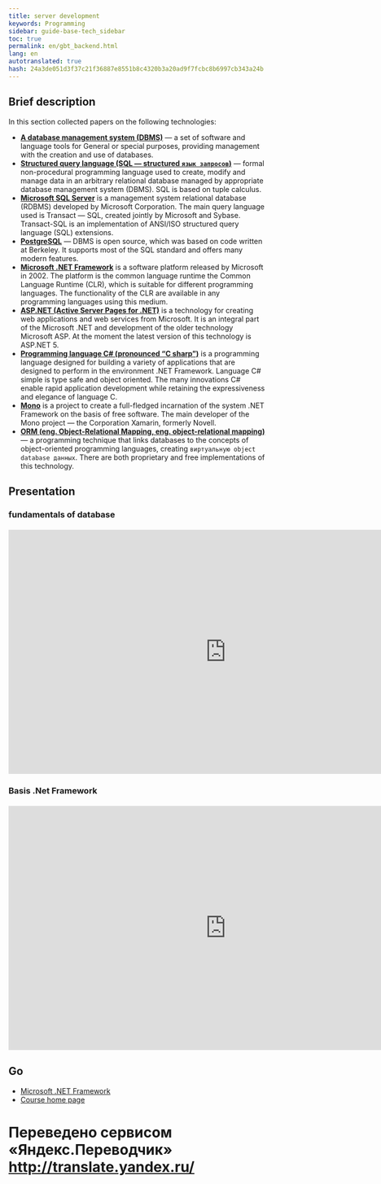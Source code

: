 ```yaml
--- 
title: server development 
keywords: Programming 
sidebar: guide-base-tech_sidebar 
toc: true 
permalink: en/gbt_backend.html 
lang: en 
autotranslated: true 
hash: 24a3de051d3f37c21f36887e8551b8c4320b3a20ad9f7fcbc8b6997cb343a24b 
--- 
```


## Brief description 


In this section collected papers on the following technologies: 

* [**A database management system (DBMS)**](gbt_dbms.html) — a set of software and language tools for General or special purposes, providing management with the creation and use of databases. 
* [**Structured query language (SQL — structured `язык запросов`)**](gbt_sql.html) — formal non-procedural programming language used to create, modify and manage data in an arbitrary relational database managed by appropriate database management system (DBMS). SQL is based on tuple calculus. 
* [**Microsoft SQL Server**](gbt_mssql.html) is a management system relational database (RDBMS) developed by Microsoft Corporation. The main query language used is Transact — SQL, created jointly by Microsoft and Sybase. Transact-SQL is an implementation of ANSI/ISO structured query language (SQL) extensions. 
* [**PostgreSQL**](gbt_postgresql.html) — DBMS is open source, which was based on code written at Berkeley. It supports most of the SQL standard and offers many modern features. 
* [**Microsoft .NET Framework**](gbt_dotnet.html) is a software platform released by Microsoft in 2002. The platform is the common language runtime the Common Language Runtime (CLR), which is suitable for different programming languages. The functionality of the CLR are available in any programming languages using this medium. 
* [**ASP.NET (Active Server Pages for .NET)**](gbt_aspnet.html) is a technology for creating web applications and web services from Microsoft. It is an integral part of the Microsoft .NET and development of the older technology Microsoft ASP. At the moment the latest version of this technology is ASP.NET 5. 
* [**Programming language C# (pronounced “C sharp”)**](gbt_csharp.html) is a programming language designed for building a variety of applications that are designed to perform in the environment .NET Framework. Language C# simple is type safe and object oriented. The many innovations C# enable rapid application development while retaining the expressiveness and elegance of language C. 
* [**Mono**](gbt_mono.html) is a project to create a full-fledged incarnation of the system .NET Framework on the basis of free software. The main developer of the Mono project — the Corporation Xamarin, formerly Novell. 
* [**ORM (eng. Object-Relational Mapping, eng. object-relational mapping)**](gbt_orm.html) — a programming technique that links databases to the concepts of object-oriented programming languages, creating `виртуальную object database данных`. There are both proprietary and free implementations of this technology. 

## Presentation 

### fundamentals of database 

<div class="thumb-wrap" style="margin-top: 20px; margin-bottom: 20px"> 
<iframe width="854" height="480" src="https://www.youtube.com/embed/pIyxM-LVRig?list=PLlhqsC7hBaSezv_J4znt-NbFq4MCzcYzk" frameborder="0" allowfullscreen></iframe> 
</div> 

### Basis .Net Framework 

<div class="thumb-wrap" style="margin-top: 20px; margin-bottom: 20px"> 
<iframe width="854" height="480" src="https://www.youtube.com/embed/sLTmuzBbBj8?list=PLlhqsC7hBaSezv_J4znt-NbFq4MCzcYzk" frameborder="0" allowfullscreen></iframe> 
</div> 

## Go 

* [Microsoft .NET Framework](gbt_dotnet.html) 
* [Course home page](gbt_landing-page.html) 



 # Переведено сервисом «Яндекс.Переводчик» http://translate.yandex.ru/